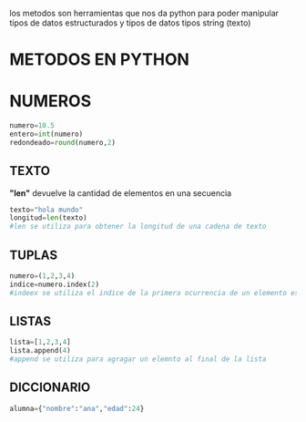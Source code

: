 
los metodos son herramientas que nos da python para poder manipular tipos de datos estructurados y tipos de datos tipos string (texto)
# METODOS EN PYTHON


# NUMEROS
```PYTHON
numero=10.5
entero=int(numero)
redondeado=round(numero,2)

```
## TEXTO

**"len"** devuelve la cantidad de elementos en una secuencia 
```python
texto="hola mundo"
longitud=len(texto)
#len se utiliza para obtener la longitud de una cadena de texto
```

## TUPLAS
```python
numero=(1,2,3,4)
indice=numero.index(2)
#indeex se utiliza el indice de la primera ocurrencia de un elemento especifico
```
## LISTAS
```python
lista=[1,2,3,4]
lista.append(4)
#append se utiliza para agragar un elemnto al final de la lista
```
## DICCIONARIO
```python
alumna={"nombre":"ana","edad":24}


```